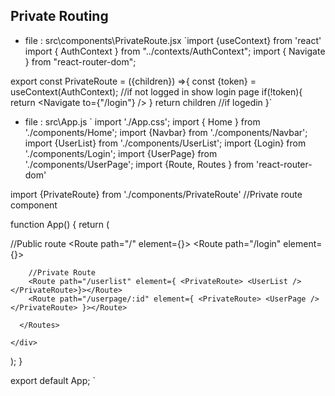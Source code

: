 ## Private Routing

 * file : src\components\PrivateRoute.jsx
`import {useContext} from 'react'
import { AuthContext } from "../contexts/AuthContext";
import { Navigate } from "react-router-dom";

export const PrivateRoute = ({children}) =>{
    const {token} =  useContext(AuthContext);
    //if not logged in show login page
    if(!token){
        return <Navigate to={"/login"} />
    }
    return children  //if logedin
}`


* file : src\App.js
`
import './App.css';
import { Home } from './components/Home';
import  {Navbar} from './components/Navbar';
import  {UserList} from './components/UserList';
import  {Login} from './components/Login';
import  {UserPage} from './components/UserPage';
import {Route, Routes } from 'react-router-dom'

import {PrivateRoute} from './components/PrivateRoute'   //Private route component

function App() {
  return (
    <div className="App">
      <Navbar />
      <Routes >
      //Public route
        <Route path="/" element={<Home />}> </Route>
        <Route path="/login" element={<Login />}></Route>

        //Private Route
        <Route path="/userlist" element={ <PrivateRoute> <UserList /> </PrivateRoute>}></Route>
        <Route path="/userpage/:id" element={ <PrivateRoute> <UserPage /> </PrivateRoute> }></Route>

      </Routes>
     
    </div>
  );
}

export default App;
`